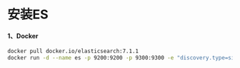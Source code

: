 # 安装ES

#### 1、Docker
```bash
docker pull docker.io/elasticsearch:7.1.1
docker run -d --name es -p 9200:9200 -p 9300:9300 -e "discovery.type=single-node" b0e9f9f047e6
```
